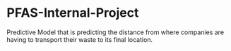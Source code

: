 # PFAS-Internal-Project
Predictive Model that is predicting the distance from where companies are having to transport their waste to its final location.
